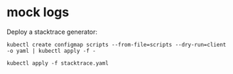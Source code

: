 # mock logs

Deploy a stacktrace generator:

```
kubectl create configmap scripts --from-file=scripts --dry-run=client -o yaml | kubectl apply -f -

kubectl apply -f stacktrace.yaml
```